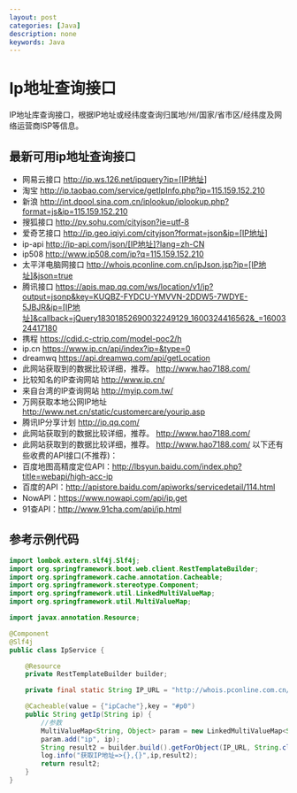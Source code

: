 ```yaml
---
layout: post
categories: [Java]
description: none
keywords: Java
---
```

# Ip地址查询接口
IP地址库查询接口，根据IP地址或经纬度查询归属地/州/国家/省市区/经纬度及网络运营商ISP等信息。

## 最新可用ip地址查询接口
- 网易云接口 http://ip.ws.126.net/ipquery?ip=[IP地址]
- 淘宝 http://ip.taobao.com/service/getIpInfo.php?ip=115.159.152.210
- 新浪 http://int.dpool.sina.com.cn/iplookup/iplookup.php?format=js&ip=115.159.152.210
- 搜狐接口 http://pv.sohu.com/cityjson?ie=utf-8
- 爱奇艺接口 http://ip.geo.iqiyi.com/cityjson?format=json&ip=[IP地址]
- ip-api http://ip-api.com/json/[IP地址]?lang=zh-CN
- ip508 http://www.ip508.com/ip?q=115.159.152.210
- 太平洋电脑网接口 http://whois.pconline.com.cn/ipJson.jsp?ip=[IP地址]&json=true
- 腾讯接口 https://apis.map.qq.com/ws/location/v1/ip?output=jsonp&key=KUQBZ-FYDCU-YMVVN-2DDW5-7WDYE-5JBJR&ip=[IP地址]&callback=jQuery18301852690032249129_1600324416562&_=1600324417180
- 携程 https://cdid.c-ctrip.com/model-poc2/h
- ip.cn https://www.ip.cn/api/index?ip=&type=0
- dreamwq https://api.dreamwq.com/api/getLocation
- 此网站获取到的数据比较详细，推荐。 http://www.hao7188.com/
- 比较知名的IP查询网站 http://www.ip.cn/
- 来自台湾的IP查询网站 http://myip.com.tw/
- 万网获取本地公网IP地址 http://www.net.cn/static/customercare/yourip.asp
- 腾讯IP分享计划 http://ip.qq.com/
- 此网站获取到的数据比较详细，推荐。 http://www.hao7188.com/
- 此网站获取到的数据比较详细，推荐。 http://www.hao7188.com/
以下还有些收费的API接口(不推荐)：
- 百度地图高精度定位API：http://lbsyun.baidu.com/index.php?title=webapi/high-acc-ip
- 百度的API：http://apistore.baidu.com/apiworks/servicedetail/114.html
- NowAPI：https://www.nowapi.com/api/ip.get
- 91查API：http://www.91cha.com/api/ip.html

## 参考示例代码
```java
import lombok.extern.slf4j.Slf4j;
import org.springframework.boot.web.client.RestTemplateBuilder;
import org.springframework.cache.annotation.Cacheable;
import org.springframework.stereotype.Component;
import org.springframework.util.LinkedMultiValueMap;
import org.springframework.util.MultiValueMap;

import javax.annotation.Resource;

@Component
@Slf4j
public class IpService {

    @Resource
    private RestTemplateBuilder builder;

    private final static String IP_URL = "http://whois.pconline.com.cn/ipJson.jsp?json=true&ip=${ip}";

    @Cacheable(value = {"ipCache"},key = "#p0")
    public String getIp(String ip) {
        //参数
        MultiValueMap<String, Object> param = new LinkedMultiValueMap<String, Object>();
        param.add("ip", ip);
        String result2 = builder.build().getForObject(IP_URL, String.class, param);
        log.info("获取IP地址=>{},{}",ip,result2);
        return result2;
    }
}
```